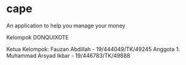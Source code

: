 # cape
An application to help you manage your money

Kelompok DONQUIXOTE

Ketua Kelompok: Fauzan Abdillah - 19/444049/TK/49245
Anggota 1: Muhammad Arsyad Ikbar - 19/446783/TK/49888

